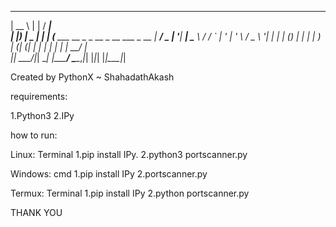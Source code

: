
  _____           _      _____                                 
 |  __ \         | |    / ____|                                
 | |__) |__  _ __| |_  | (___   ___ __ _ _ __  _ __   ___ _ __ 
 |  ___/ _ \| '__| __|  \___ \ / __/ _` | '_ \| '_ \ / _ \ '__|
 | |  | (_) | |  | |_   ____) | (_| (_| | | | | | | |  __/ |   
 |_|   \___/|_|   \__| |_____/ \___\__,_|_| |_|_| |_|\___|_|   
                                                                                                                              
Created by PythonX ~ ShahadathAkash

requirements:

1.Python3
2.IPy

how to run:

Linux: 
Terminal
1.pip install IPy.
2.python3 portscanner.py

Windows:
cmd
1.pip install IPy
2.portscanner.py

Termux:
Terminal
1.pip install IPy
2.python portscanner.py

THANK YOU
